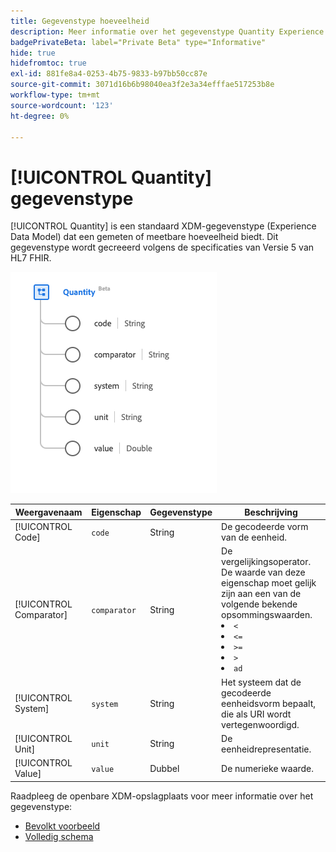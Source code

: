 ```yaml
---
title: Gegevenstype hoeveelheid
description: Meer informatie over het gegevenstype Quantity Experience Data Model (XDM).
badgePrivateBeta: label="Private Beta" type="Informative"
hide: true
hidefromtoc: true
exl-id: 881fe8a4-0253-4b75-9833-b97bb50cc87e
source-git-commit: 3071d16b6b98040ea3f2e3a34efffae517253b8e
workflow-type: tm+mt
source-wordcount: '123'
ht-degree: 0%

---
```


# [!UICONTROL Quantity] gegevenstype

[!UICONTROL Quantity] is een standaard XDM-gegevenstype (Experience Data Model) dat een gemeten of meetbare hoeveelheid biedt. Dit gegevenstype wordt gecreeerd volgens de specificaties van Versie 5 van HL7 FHIR.

![ structuur van het gegevenstype van de Hoeveelheid ](../../../images/healthcare/data-types/quantity.png)

| Weergavenaam | Eigenschap | Gegevenstype | Beschrijving |
| --- | --- | --- | --- |
| [!UICONTROL Code] | `code` | String | De gecodeerde vorm van de eenheid. |
| [!UICONTROL Comparator] | `comparator` | String | De vergelijkingsoperator. De waarde van deze eigenschap moet gelijk zijn aan een van de volgende bekende opsommingswaarden. <li> `<` </li> <li> `<=` </li> <li> `>=` </li> <li> `>`</li> <li> `ad`</li> |
| [!UICONTROL System] | `system` | String | Het systeem dat de gecodeerde eenheidsvorm bepaalt, die als URI wordt vertegenwoordigd. |
| [!UICONTROL Unit] | `unit` | String | De eenheidrepresentatie. |
| [!UICONTROL Value] | `value` | Dubbel | De numerieke waarde. |

Raadpleeg de openbare XDM-opslagplaats voor meer informatie over het gegevenstype:

* [ Bevolkt voorbeeld ](https://github.com/adobe/xdm/blob/master/extensions/industry/healthcare/fhir/datatypes/quantity.example.1.json)
* [ Volledig schema ](https://github.com/adobe/xdm/blob/master/extensions/industry/healthcare/fhir/datatypes/quantity.schema.json)
